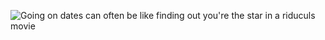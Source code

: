 ![Going on dates can often be like finding out you're the star in a riduculs movie](http://generated.inspirobot.me/091/aXm2304xjU.jpg)
